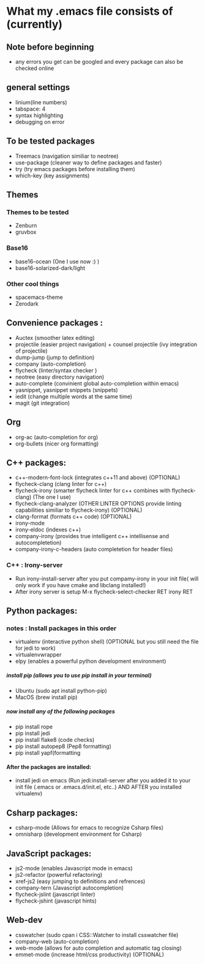 # What my .emacs file consists of (currently)

## Note before beginning
- any errors you get can be googled and every package can also be checked online 

## general settings 
- linium(line numbers) 
- tabspace: 4 
- syntax highlighting
- debugging on error 

## To be tested packages
- Treemacs (navigation similiar to neotree)
- use-package (cleaner way to define packages and faster)
- try (try emacs packages before installing them)
- which-key (key assignments)

## Themes 

### Themes to be tested
- Zenburn 
- gruvbox

### Base16 
- base16-ocean (One I use now :) )
- base16-solarized-dark/light 

### Other cool things  
- spacemacs-theme
- Zerodark


## Convenience packages :
- Auctex (smoother latex editing)
- projectile (easier project navigation) + counsel projectile (ivy integration of projectile)
- dump-jump (jump to definition) 
- company (auto-completion)
- flycheck (linter/syntax checker ) 
- neotree (easy directory navigation)
- auto-complete (convinient global auto-completion within emacs)
- yasnippet, yasnippet snippets (snippets)
- iedit (change multiple words at the same time)
- magit (git integration)

## Org
- org-ac (auto-completion for org)
- org-bullets (nicer org formatting)

## C++ packages: 
- c++-modern-font-lock (integrates c++11 and above) (OPTIONAL)
- flycheck-clang (clang linter for c++) 
- flycheck-irony (smarter flycheck linter for c++ combines with flycheck-clang) (The one I use)
- flycheck-clang-analyzer (OTHER LINTER OPTIONS provide linting capabilities similiar to flycheck-irony) (OPTIONAL)
- clang-format (formats c++ code) (OPTIONAL)
- irony-mode 
- irony-eldoc (indexes c++)
- company-irony (provides true intelligent c++ intellisense and autocompletetion)
- company-irony-c-headers (auto completetion for header files)
### C++ : Irony-server
- Run irony-install-server after you put compamy-irony in your init file( will only work if you have cmake and libclang installed!)
- After irony server is setup M-x flycheck-select-checker RET irony RET

## Python packages: 

### notes : Install packages in this order
- virtualenv (interactive python shell) (OPTIONAL but you still need the file for jedi to work)
- virtualenvwrapper
- elpy (enables a powerful python development environment)
##### install pip (allows you to use pip install in your terminal)
- Ubuntu (sudo apt install python-pip)
- MacOS (brew install pip)
##### now install any of the following packages
- pip install rope
- pip install jedi
- pip install flake8 (code checks)
- pip install autopep8 (Pep8 formatting)
- pip install yapf(formatting

#### After the packages are installed:
- install jedi on emacs (Run jedi:install-server after you added it to your init file (.emacs or .emacs.d/init.el, etc..) AND AFTER you installed virtualenv)

## Csharp packages:
- csharp-mode (Allows for emacs to recognize Csharp files)
- omnisharp (development environment for Csharp)

## JavaScript packages:
- js2-mode (enables Javascript mode in emacs)
- js2-refactor (powerful refactoring)
- xref-js2 (easy jumping to definitions and refrences)
- company-tern (Javascript autocompletion)
- flycheck-jslint (javascript linter)
- flycheck-jshint (javascript hints)

## Web-dev
- csswatcher (sudo cpan i CSS::Watcher to install csswatcher file)
- company-web (auto-completion)
- web-mode (allows for auto completion and automatic tag closing) 
- emmet-mode (increase html/css productivity) (OPTIONAL)
